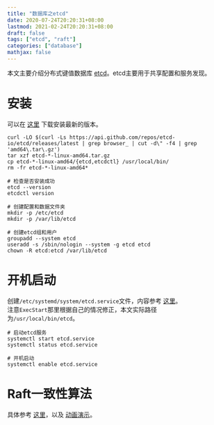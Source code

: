 ```yaml
---
title: "数据库之etcd"
date: 2020-07-24T20:20:31+08:00
lastmod: 2021-02-24T20:20:31+08:00
draft: false
tags: ["etcd", "raft"]
categories: ["database"]
mathjax: false
---
```


本文主要介绍分布式键值数据库 [etcd](https://etcd.io)。etcd主要用于共享配置和服务发现。  
<!--more-->

# 安装
可以在 [这里](https://github.com/etcd-io/etcd/releases) 下载安装最新的版本。  
```shell
curl -LO $(curl -Ls https://api.github.com/repos/etcd-io/etcd/releases/latest | grep browser_ | cut -d\" -f4 | grep 'amd64\.tar\.gz')
tar xzf etcd-*-linux-amd64.tar.gz
cp etcd-*-linux-amd64/{etcd,etcdctl} /usr/local/bin/
rm -fr etcd-*-linux-amd64*

# 检查是否安装成功
etcd --version
etcdctl version

# 创建配置和数据文件夹
mkdir -p /etc/etcd
mkdir -p /var/lib/etcd

# 创建etcd组和用户
groupadd --system etcd
useradd -s /sbin/nologin --system -g etcd etcd
chown -R etcd:etcd /var/lib/etcd
```

# 开机启动
创建`/etc/systemd/system/etcd.service`文件，内容参考 [这里](https://github.com/etcd-io/etcd/blob/master/contrib/systemd/etcd.service)。  
注意`ExecStart`那里根据自己的情况修正，本文实际路径为`/usr/local/bin/etcd`。  
```shell
# 启动etcd服务
systemctl start etcd.service
systemctl status etcd.service

# 开机启动
systemctl enable etcd.service
```


# Raft一致性算法
具体参考 [这里](https://raft.github.io/)，以及 [动画演示](http://thesecretlivesofdata.com/raft/)。  

